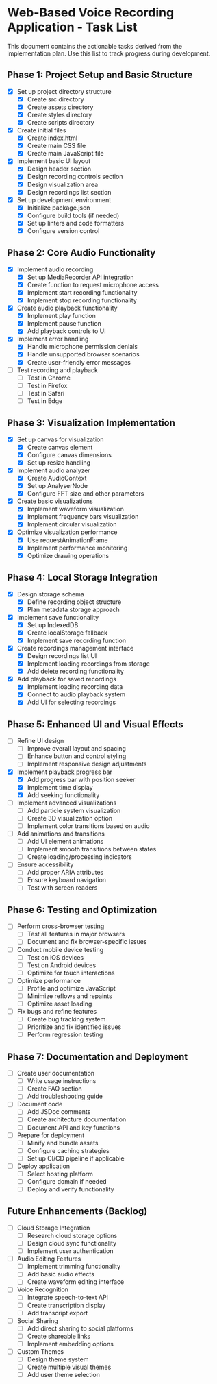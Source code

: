 # Web-Based Voice Recording Application - Task List

This document contains the actionable tasks derived from the implementation plan. Use this list to track progress during development.

## Phase 1: Project Setup and Basic Structure

- [x] Set up project directory structure
  - [x] Create src directory
  - [x] Create assets directory
  - [x] Create styles directory
  - [x] Create scripts directory
- [x] Create initial files
  - [x] Create index.html
  - [x] Create main CSS file
  - [x] Create main JavaScript file
- [x] Implement basic UI layout
  - [x] Design header section
  - [x] Design recording controls section
  - [x] Design visualization area
  - [x] Design recordings list section
- [x] Set up development environment
  - [x] Initialize package.json
  - [x] Configure build tools (if needed)
  - [x] Set up linters and code formatters
  - [x] Configure version control

## Phase 2: Core Audio Functionality

- [x] Implement audio recording
  - [x] Set up MediaRecorder API integration
  - [x] Create function to request microphone access
  - [x] Implement start recording functionality
  - [x] Implement stop recording functionality
- [x] Create audio playback functionality
  - [x] Implement play function
  - [x] Implement pause function
  - [x] Add playback controls to UI
- [x] Implement error handling
  - [x] Handle microphone permission denials
  - [x] Handle unsupported browser scenarios
  - [x] Create user-friendly error messages
- [ ] Test recording and playback
  - [ ] Test in Chrome
  - [ ] Test in Firefox
  - [ ] Test in Safari
  - [ ] Test in Edge

## Phase 3: Visualization Implementation

- [x] Set up canvas for visualization
  - [x] Create canvas element
  - [x] Configure canvas dimensions
  - [x] Set up resize handling
- [x] Implement audio analyzer
  - [x] Create AudioContext
  - [x] Set up AnalyserNode
  - [x] Configure FFT size and other parameters
- [x] Create basic visualizations
  - [x] Implement waveform visualization
  - [x] Implement frequency bars visualization
  - [x] Implement circular visualization
- [x] Optimize visualization performance
  - [x] Use requestAnimationFrame
  - [x] Implement performance monitoring
  - [x] Optimize drawing operations

## Phase 4: Local Storage Integration

- [x] Design storage schema
  - [x] Define recording object structure
  - [x] Plan metadata storage approach
- [x] Implement save functionality
  - [x] Set up IndexedDB
  - [x] Create localStorage fallback
  - [x] Implement save recording function
- [x] Create recordings management interface
  - [x] Design recordings list UI
  - [x] Implement loading recordings from storage
  - [x] Add delete recording functionality
- [x] Add playback for saved recordings
  - [x] Implement loading recording data
  - [x] Connect to audio playback system
  - [x] Add UI for selecting recordings

## Phase 5: Enhanced UI and Visual Effects

- [ ] Refine UI design
  - [ ] Improve overall layout and spacing
  - [ ] Enhance button and control styling
  - [ ] Implement responsive design adjustments
- [x] Implement playback progress bar
  - [x] Add progress bar with position seeker
  - [x] Implement time display
  - [x] Add seeking functionality
- [ ] Implement advanced visualizations
  - [ ] Add particle system visualization
  - [ ] Create 3D visualization option
  - [ ] Implement color transitions based on audio
- [ ] Add animations and transitions
  - [ ] Add UI element animations
  - [ ] Implement smooth transitions between states
  - [ ] Create loading/processing indicators
- [ ] Ensure accessibility
  - [ ] Add proper ARIA attributes
  - [ ] Ensure keyboard navigation
  - [ ] Test with screen readers

## Phase 6: Testing and Optimization

- [ ] Perform cross-browser testing
  - [ ] Test all features in major browsers
  - [ ] Document and fix browser-specific issues
- [ ] Conduct mobile device testing
  - [ ] Test on iOS devices
  - [ ] Test on Android devices
  - [ ] Optimize for touch interactions
- [ ] Optimize performance
  - [ ] Profile and optimize JavaScript
  - [ ] Minimize reflows and repaints
  - [ ] Optimize asset loading
- [ ] Fix bugs and refine features
  - [ ] Create bug tracking system
  - [ ] Prioritize and fix identified issues
  - [ ] Perform regression testing

## Phase 7: Documentation and Deployment

- [ ] Create user documentation
  - [ ] Write usage instructions
  - [ ] Create FAQ section
  - [ ] Add troubleshooting guide
- [ ] Document code
  - [ ] Add JSDoc comments
  - [ ] Create architecture documentation
  - [ ] Document API and key functions
- [ ] Prepare for deployment
  - [ ] Minify and bundle assets
  - [ ] Configure caching strategies
  - [ ] Set up CI/CD pipeline if applicable
- [ ] Deploy application
  - [ ] Select hosting platform
  - [ ] Configure domain if needed
  - [ ] Deploy and verify functionality

## Future Enhancements (Backlog)

- [ ] Cloud Storage Integration
  - [ ] Research cloud storage options
  - [ ] Design cloud sync functionality
  - [ ] Implement user authentication
- [ ] Audio Editing Features
  - [ ] Implement trimming functionality
  - [ ] Add basic audio effects
  - [ ] Create waveform editing interface
- [ ] Voice Recognition
  - [ ] Integrate speech-to-text API
  - [ ] Create transcription display
  - [ ] Add transcript export
- [ ] Social Sharing
  - [ ] Add direct sharing to social platforms
  - [ ] Create shareable links
  - [ ] Implement embedding options
- [ ] Custom Themes
  - [ ] Design theme system
  - [ ] Create multiple visual themes
  - [ ] Add user theme selection
